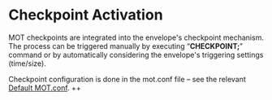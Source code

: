 # Checkpoint Activation<a name="EN-US_TOPIC_0260488176"></a>

MOT checkpoints are integrated into the envelope's checkpoint mechanism. The process can be triggered manually by executing “**CHECKPOINT;**” command or by automatically considering the envelope's triggering settings \(time/size\).

Checkpoint configuration is done in the mot.conf file – see the relevant  [Default MOT.conf](default-mot-conf.md). ++

